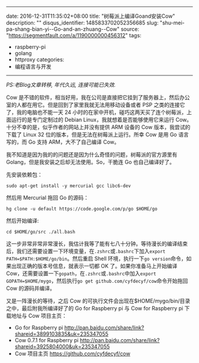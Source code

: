 
---
date: 2016-12-31T11:35:02+08:00
title: "树莓派上编译Goand安装Cow"
description: ""
disqus_identifier: 1485833702052356685
slug: "shu-mei-pa-shang-bian-yi--Go-and-an-zhuang--Cow"
source: "https://segmentfault.com/a/1190000000456312"
tags: 
- raspberry-pi 
- golang 
- httproxy 
categories:
- 编程语言与开发
---

*PS:老Blog文章转移, 年代久远, 连接可能已失效.*

Cow
是不错的软件，相当好用，我在公司是直接把它挂到了服务器上，然后办公室的人都在用它。但是回到了家里我就无法用移动设备或者
PSP 之类的连接它了，我的电脑也不能一天 24
小时的在家中开机，碰巧这两天买了连个树莓派，上面运行的是专门定制过的
Debian Linux，我就想着是否能够使用它来运行
Cow。十分不幸的是，似乎作者的网站上并没有提供 ARM 设备的 Cow
版本，我尝试的下载了 Linux 32 位的版本，但是无法在树莓派上运行。所幸 Cow
是用 Go 语言写的，而 Go 支持 ARM，大不了自己编译 Cow。

我不知道是因为我的的问题还是因为什么奇怪的问题，树莓派的官方源里有
Golang，但是我安装之后却无法使用。So，干脆连 Go 也自己编译好了。

先安装依赖包：

`sudo apt-get install -y mercurial gcc libc6-dev`

然后用 Mercurial 拖回 Go 的源码：

`hg clone -u default https://code.google.com/p/go $HOME/go`

然后开始编译:

`cd $HOME/go/src ./all.bash`

这一步非常非常非常漫长，我估计我等了能有七八十分钟。等待漫长的编译结束后，我们还需要设置一下环境变量，在`.zshrc`或`.bashrc`下加入`export PATH=$PATH:$HOME/go/bin`。然后重启
Shell
环境，执行一下`go version`命令，如果出现正确的版本号信息，就表示一切都
OK 了。如果你准备马上开始编译
Cow，还需要设置一下`gopath`，在`.zshrc`或`.bashrc`中加入`export GOPATH=$HOME/mygo`，然后执行`go get github.com/cyfdecyf/cow`命令开始拖回
Cow 的源码并编译。

又是一阵漫长的等待，之后 Cow
的可执行文件会出现在\$HOME/mygo/bin/目录之中，最后附我所编译好了的 Go
for Raspberry pi 与 Cow for Raspberry pi 下载地址与 Cow 项目主页：

-   Go for Raspberry pi
    <http://pan.baidu.com/share/link?shareid=3899103835&uk=235347055>
-   Cow 0.7.1 for Raspberry pi
    <http://pan.baidu.com/share/link?shareid=3925804000&uk=235347055>
-   Cow 项目主页 <https://github.com/cyfdecyf/cow>


